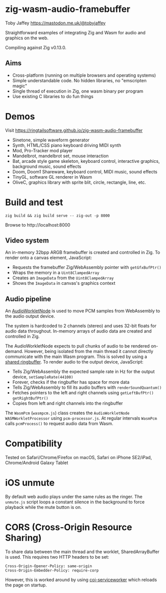 # zig-wasm-audio-framebuffer

Toby Jaffey https://mastodon.me.uk/@tobyjaffey

Straightforward examples of integrating Zig and Wasm for audio and graphics on the web.

Compiling against Zig v0.13.0.

## Aims

 - Cross-platform (running on multiple browsers and operating systems)
 - Simple understandable code. No hidden libraries, no "emscripten magic"
 - Single thread of execution in Zig, one wasm binary per program
 - Use existing C libraries to do fun things

# Demos

Visit https://ringtailsoftware.github.io/zig-wasm-audio-framebuffer

 - Sinetone, simple waveform generator
 - Synth, HTML/CSS piano keyboard driving MIDI synth
 - Mod, Pro-Tracker mod player
 - Mandelbrot, mandelbrot set, mouse interaction
 - Bat, arcade style game skeleton, keyboard control, interactive graphics, background music, sound effects
 - Doom, Doom1 Shareware, keyboard control, MIDI music, sound effects
 - TinyGL, software GL renderer in Wasm
 - OliveC, graphics library with sprite blit, circle, rectangle, line, etc.

# Build and test

    zig build && zig build serve -- zig-out -p 8000

Browse to http://localhost:8000

## Video system

An in-memory 32bpp ARGB framebuffer is created and controlled in Zig. To render onto a canvas element, JavaScript:

 - Requests the framebuffer Zig/WebAssembly pointer with `getGfxBufPtr()`
 - Wraps the memory in a `Uint8ClampedArray`
 - Creates an `ImageData` from the `Uint8ClampedArray`
 - Shows the `ImageData` in canvas's graphics context

## Audio pipeline

An <a href="https://developer.mozilla.org/en-US/docs/Web/API/AudioWorkletNode">AudioWorkletNode</a> is used to move PCM samples from WebAssembly to the audio output device.

The system is hardcoded to 2 channels (stereo) and uses 32-bit floats for audio data throughout. In-memory arrays of audio data are created and controlled in Zig.

The AudioWorkletNode expects to pull chunks of audio to be rendered on-demand. However, being isolated from the main thread it cannot directly communicate with the main Wasm program. This is solved by using a <a href="https://github.com/padenot/ringbuf.js/">shared ringbuffer</a>. To render audio to the output device, JavaScript:

 - Tells Zig/WebAssembly the expected sample rate in Hz for the output device, `setSampleRate(44100)`
 - Forever, checks if the ringbuffer has space for more data
 - Tells Zig/WebAssembly to fill its audio buffers with `renderSoundQuantum()`
 - Fetches pointers to the left and right channels using `getLeftBufPtr()` `getRightBufPtr()`
 - Copies from left and right channels into the ringbuffer

The `WasmPcm` (`wasmpcm.js`) class creates the `AudioWorkletNode` `WASMWorkletProcessor` using `pcm-processor.js`. At regular intervals `WasmPcm` calls `pcmProcess()` to request audio data from Wasm.

# Compatibility

Tested on Safari/Chrome/Firefox on macOS, Safari on iPhone SE2/iPad, Chrome/Android Galaxy Tablet

# iOS unmute

By default web audio plays under the same rules as the ringer. The `unmute.js` script loops a constant silence in the background to force playback while the mute button is on.

# CORS (Cross-Origin Resource Sharing)

To share data between the main thread and the worklet, SharedArrayBuffer is used. This requires two HTTP headers to be set:

    Cross-Origin-Opener-Policy: same-origin
    Cross-Origin-Embedder-Policy: require-corp

However, this is worked around by using <a href="https://github.com/gzuidhof/coi-serviceworker">coi-serviceworker</a> which reloads the page on startup.

